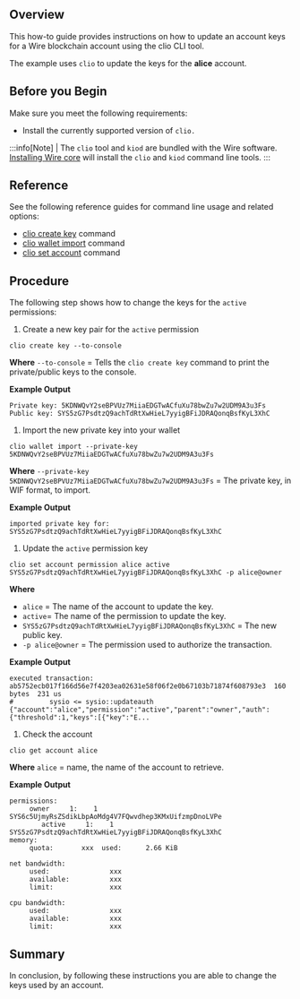 
## Overview

This how-to guide provides instructions on how to update an account keys for a Wire blockchain account using the clio CLI tool.

The example uses `clio` to update the keys for the **alice** account.

## Before you Begin

Make sure you meet the following requirements:

* Install the currently supported version of `clio.`
  
:::info[Note]
| The `clio` tool and `kiod` are bundled with the Wire software. [Installing Wire core](/docs/getting-started/install-dependencies.md) will install the `clio` and `kiod` command line tools.
:::

## Reference

See the following reference guides for command line usage and related options:

* [clio create key](../command-reference/create/key.md) command
* [clio wallet import](../command-reference/wallet/import.md) command
* [clio set account](../command-reference/set/set-account.md) command

## Procedure

The following step shows how to change the keys for the `active` permissions:

1. Create a new key pair for the `active` permission

```shell
clio create key --to-console
```

**Where**
`--to-console` = Tells the `clio create key` command to print the private/public keys to the console.

**Example Output**

```shell
Private key: 5KDNWQvY2seBPVUz7MiiaEDGTwACfuXu78bwZu7w2UDM9A3u3Fs
Public key: SYS5zG7PsdtzQ9achTdRtXwHieL7yyigBFiJDRAQonqBsfKyL3XhC
```

1. Import the new private key into your wallet

```shell
clio wallet import --private-key 5KDNWQvY2seBPVUz7MiiaEDGTwACfuXu78bwZu7w2UDM9A3u3Fs
```

**Where**
`--private-key 5KDNWQvY2seBPVUz7MiiaEDGTwACfuXu78bwZu7w2UDM9A3u3Fs` = The private key, in WIF format, to import.

**Example Output**

```shell
imported private key for: SYS5zG7PsdtzQ9achTdRtXwHieL7yyigBFiJDRAQonqBsfKyL3XhC
```

1. Update the `active` permission key

```shell
clio set account permission alice active SYS5zG7PsdtzQ9achTdRtXwHieL7yyigBFiJDRAQonqBsfKyL3XhC -p alice@owner
```

**Where**

* `alice` = The name of the account to update the key.
* `active`= The name of the permission to update the key.
* `SYS5zG7PsdtzQ9achTdRtXwHieL7yyigBFiJDRAQonqBsfKyL3XhC` = The new public key.
* `-p alice@owner` = The permission used to authorize the transaction.

**Example Output**

```shell
executed transaction: ab5752ecb017f166d56e7f4203ea02631e58f06f2e0b67103b71874f608793e3  160 bytes  231 us
#         sysio <= sysio::updateauth            {"account":"alice","permission":"active","parent":"owner","auth":{"threshold":1,"keys":[{"key":"E...
```

1. Check the account

```shell
clio get account alice
```

**Where**
`alice` = name, the name of the account to retrieve.

**Example Output**

```shell
permissions: 
     owner     1:    1 SYS6c5UjmyRsZSdikLbpAoMdg4V7FQwvdhep3KMxUifzmpDnoLVPe
        active     1:    1 SYS5zG7PsdtzQ9achTdRtXwHieL7yyigBFiJDRAQonqBsfKyL3XhC
memory: 
     quota:       xxx  used:      2.66 KiB  

net bandwidth: 
     used:               xxx
     available:          xxx
     limit:              xxx

cpu bandwidth:
     used:               xxx
     available:          xxx
     limit:              xxx
```

## Summary

In conclusion, by following these instructions you are able to change the keys used by an account.
